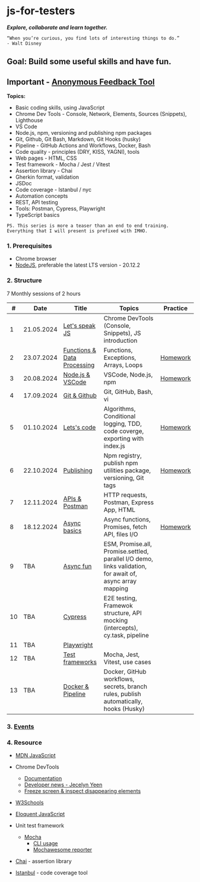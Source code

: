 # js-for-testers

**_Explore, collaborate and learn together._**

```text
“When you’re curious, you find lots of interesting things to do.”
- Walt Disney
```

## Goal: Build some useful skills and have fun.

## Important - [Anonymous Feedback Tool](https://anonymous-feedback-f9a50211e30c.herokuapp.com/)

**Topics:**

- Basic coding skills, using JavaScript
- Chrome Dev Tools - Console, Network, Elements, Sources (Snippets), Lighthouse
- VS Code
- Node.js, npm, versioning and publishing npm packages
- Git, Github, Git Bash, Markdown, Git Hooks (husky)
- Pipeline - GitHub Actions and Workflows, Docker, Bash
- Code quality - principles (DRY, KISS, YAGNI), tools
- Web pages - HTML, CSS
- Test framework - Mocha / Jest / Vitest
- Assertion library - Chai
- Gherkin format, validation
- JSDoc
- Code coverage - Istanbul / nyc
- Automation concepts
- REST, API testing
- Tools: Postman, Cypress, Playwright
- TypeScript basics

`PS. This series is more a teaser than an end to end training. Everything that I will present is prefixed with IMHO.`

### 1. Prerequisites

- Chrome browser
- [NodeJS](https://nodejs.org/en/download), preferable the latest LTS version - 20.12.2

### 2. Structure

7 Monthly sessions of 2 hours

| #   | Date       | Title                                                 | Topics                                                                                                    | Practice                                       |
| --- | ---------- | ----------------------------------------------------- | --------------------------------------------------------------------------------------------------------- | ---------------------------------------------- |
| 1   | 21.05.2024 | [Let's speak JS](./sessions/session1.md)              | Chrome DevTools (Console, Snippets), JS introduction                                                      |                                                |
| 2   | 23.07.2024 | [Functions & Data Processing](./sessions/session2.md) | Functions, Exceptions, Arrays, Loops                                                                      | [Homework](./sessions/session2.md#4-homework)  |
| 3   | 20.08.2024 | [Node.js & VSCode](./sessions/session3.md)            | VSCode, Node.js, npm                                                                                      | [Homework](./sessions/session3.md#4-homework)  |
| 4   | 17.09.2024 | [Git & Github](./sessions/session4.md)                | Git, GitHub, Bash, vi                                                                                     |                                                |
| 5   | 01.10.2024 | [Lets's code](./sessions/session5.md)                 | Algorithms, Conditional logging, TDD, code coverge, exporting with index.js                               | [Homework](./sessions/session5.md#7-homework)  |
| 6   | 22.10.2024 | [Publishing](./sessions/session6.md)                  | Npm registry, publish npm utilities package, versioning, Git tags                                         | [Homework](./sessions/session6.md#8-homework)  |
| 7   | 12.11.2024 | [APIs & Postman](./sessions/session7.md)              | HTTP requests, Postman, Express App, HTML                                                                 |                                                |
| 8   | 18.12.2024 | [Async basics](./sessions/session8.md)                | Async functions, Promises, fetch API, files I/O                                                           | [Homework](./sessions/session8.md/#8-homework) |
| 9   | TBA        | [Async fun](./sessions/session9.md)                   | ESM, Promise.all, Promise.settled, parallel I/O demo, links validation, for await of, async array mapping |                                                |
| 10  | TBA        | [Cypress](./sessions/session10.md)                    | E2E testing, Framewok structure, API mocking (intercepts), cy.task, pipeline                              |                                                |
| 11  | TBA        | [Playwright](./sessions/session11.md)                 |                                                                                                           |                                                |
| 12  | TBA        | [Test frameworks](./sessions/session11.md)            | Mocha, Jest, Vitest, use cases                                                                            |                                                |
| 13  | TBA        | [Docker & Pipeline](./sessions/session12.md)          | Docker, GitHub workflows, secrets, branch rules, publish automatically, hooks (Husky)                     |                                                |

### 3. [Events](./events.md)

### 4. Resource

- [MDN JavaScript](https://developer.mozilla.org/en-US/docs/Web/JavaScript)

- Chrome DevTools

  - [Documentation](https://developer.chrome.com/docs/devtools)
  - [Developer news - Jecelyn Yeen](https://www.linkedin.com/in/jecfish/)
  - [Freeze screen & inspect disappearing elements](https://www.youtube.com/watch?v=Qzmb9bdNzZ4)

- [W3Schools](https://www.w3schools.com/js/)

- [Eloquent JavaScript](https://eloquentjavascript.net/)

- Unit test framework

  - [Mocha](https://mochajs.org/)
    - [CLI usage](https://mochajs.org/#command-line-usage)
    - [Mochawesome reporter](https://www.npmjs.com/package/mochawesome)

- [Chai](https://www.chaijs.com/) - assertion library

- [Istanbul](https://github.com/istanbuljs/nyc) - code coverage tool
